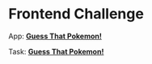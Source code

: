 # Frontend Challenge
App: [**Guess That Pokemon!**](https://github.com/fichorka/frontend-challenge/tree/pokedex)

Task: [**Guess That Pokemon!**](https://github.com/rerootagency/frontend-challenge/tree/pokedex)
